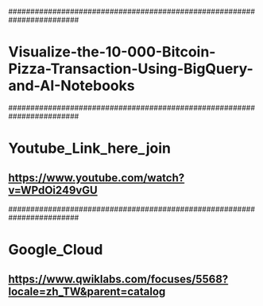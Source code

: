 ########################################################################

# Visualize-the-10-000-Bitcoin-Pizza-Transaction-Using-BigQuery-and-AI-Notebooks


########################################################################

# Youtube_Link_here_join
## https://www.youtube.com/watch?v=WPdOi249vGU


########################################################################
# Google_Cloud
## https://www.qwiklabs.com/focuses/5568?locale=zh_TW&parent=catalog
